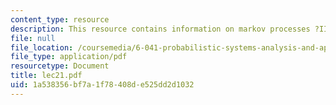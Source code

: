 ```yaml
---
content_type: resource
description: This resource contains information on markov processes ?III.
file: null
file_location: /coursemedia/6-041-probabilistic-systems-analysis-and-applied-probability-spring-2006/1a538356bf7a1f78408de525dd2d1032_lec21.pdf
file_type: application/pdf
resourcetype: Document
title: lec21.pdf
uid: 1a538356-bf7a-1f78-408d-e525dd2d1032
---
```

